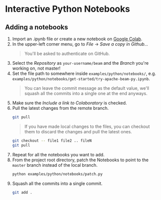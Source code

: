 <!--
    Licensed to the Apache Software Foundation (ASF) under one
    or more contributor license agreements.  See the NOTICE file
    distributed with this work for additional information
    regarding copyright ownership.  The ASF licenses this file
    to you under the Apache License, Version 2.0 (the
    "License"); you may not use this file except in compliance
    with the License.  You may obtain a copy of the License at

      http://www.apache.org/licenses/LICENSE-2.0

    Unless required by applicable law or agreed to in writing,
    software distributed under the License is distributed on an
    "AS IS" BASIS, WITHOUT WARRANTIES OR CONDITIONS OF ANY
    KIND, either express or implied.  See the License for the
    specific language governing permissions and limitations
    under the License.
-->

# Interactive Python Notebooks

## Adding a notebooks
1. Import an .ipynb file or create a new notebook on [Google Colab](https://colab.research.google.com).
1. In the upper-left corner menu, go to *File* -> *Save a copy in Github...*
    > You'll be asked to authenticate on GitHub.
1. Select the *Repository* as `your-username/beam` and the *Branch* you're working on, not master!
1. Set the file path to somewhere inside `examples/python/notebooks/`, e.g. `examples/python/notebooks/get-started/try-apache-beam-py.ipynb`.
    > You can leave the commit message as the default value, we'll squash all the commits into a single one at the end anyways.
1. Make sure the *Include a link to Colaboratory* is checked.
1. Pull the latest changes from the remote branch.
    ```sh
    git pull
    ```
    > If you have made local changes to the files, you can checkout them to discard the changes and pull the latest ones.
    ```sh
    git checkout -- file1 file2 .. fileN
    git pull
    ```
1. Repeat for all the notebooks you want to add.
1. From the project root directory, patch the Notebooks to point to the `master` branch instead of the local branch.
    ```sh
    python examples/python/notebooks/patch.py
    ```
1. Squash all the commits into a single commit.
    ```sh
    git add .
    ```